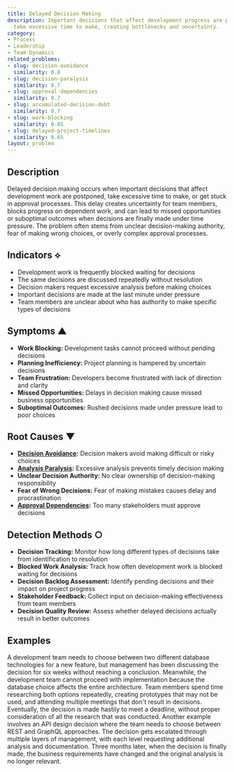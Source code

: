 ```yaml
---
title: Delayed Decision Making
description: Important decisions that affect development progress are postponed or
  take excessive time to make, creating bottlenecks and uncertainty.
category:
- Process
- Leadership
- Team Dynamics
related_problems:
- slug: decision-avoidance
  similarity: 0.8
- slug: decision-paralysis
  similarity: 0.7
- slug: approval-dependencies
  similarity: 0.7
- slug: accumulated-decision-debt
  similarity: 0.7
- slug: work-blocking
  similarity: 0.65
- slug: delayed-project-timelines
  similarity: 0.65
layout: problem
---
```


## Description

Delayed decision making occurs when important decisions that affect development work are postponed, take excessive time to make, or get stuck in approval processes. This delay creates uncertainty for team members, blocks progress on dependent work, and can lead to missed opportunities or suboptimal outcomes when decisions are finally made under time pressure. The problem often stems from unclear decision-making authority, fear of making wrong choices, or overly complex approval processes.

## Indicators ⟡

- Development work is frequently blocked waiting for decisions
- The same decisions are discussed repeatedly without resolution
- Decision makers request excessive analysis before making choices
- Important decisions are made at the last minute under pressure
- Team members are unclear about who has authority to make specific types of decisions

## Symptoms ▲

- **Work Blocking:** Development tasks cannot proceed without pending decisions
- **Planning Inefficiency:** Project planning is hampered by uncertain decisions
- **Team Frustration:** Developers become frustrated with lack of direction and clarity
- **Missed Opportunities:** Delays in decision making cause missed business opportunities
- **Suboptimal Outcomes:** Rushed decisions made under pressure lead to poor choices

## Root Causes ▼

- **[Decision Avoidance](decision-avoidance.md):** Decision makers avoid making difficult or risky choices
- **[Analysis Paralysis](analysis-paralysis.md):** Excessive analysis prevents timely decision making
- **Unclear Decision Authority:** No clear ownership of decision-making responsibility
- **Fear of Wrong Decisions:** Fear of making mistakes causes delay and procrastination
- **[Approval Dependencies](approval-dependencies.md):** Too many stakeholders must approve decisions

## Detection Methods ○

- **Decision Tracking:** Monitor how long different types of decisions take from identification to resolution
- **Blocked Work Analysis:** Track how often development work is blocked waiting for decisions
- **Decision Backlog Assessment:** Identify pending decisions and their impact on project progress
- **Stakeholder Feedback:** Collect input on decision-making effectiveness from team members
- **Decision Quality Review:** Assess whether delayed decisions actually result in better outcomes

## Examples

A development team needs to choose between two different database technologies for a new feature, but management has been discussing the decision for six weeks without reaching a conclusion. Meanwhile, the development team cannot proceed with implementation because the database choice affects the entire architecture. Team members spend time researching both options repeatedly, creating prototypes that may not be used, and attending multiple meetings that don't result in decisions. Eventually, the decision is made hastily to meet a deadline, without proper consideration of all the research that was conducted. Another example involves an API design decision where the team needs to choose between REST and GraphQL approaches. The decision gets escalated through multiple layers of management, with each level requesting additional analysis and documentation. Three months later, when the decision is finally made, the business requirements have changed and the original analysis is no longer relevant.